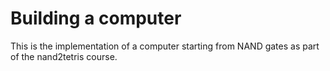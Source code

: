 # Building a computer 
This is the implementation of a computer starting from NAND gates as part of the nand2tetris course.
